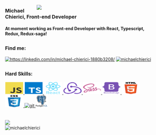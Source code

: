 <img align="right" src="https://user-images.githubusercontent.com/78627567/168427335-c142e66d-f7d3-43a8-9d24-8858ef890723.svg" width="400"  > </img>
<h3 align="left">Michael Chierici, Front-end Developer</h3> 
<h4 align="left">At moment working as Front-end Developer with React, Typescript, Redux, Redux-saga! </h4>

##
<h3 align="left">Find me:</h3>

<p align="left">
<a href="https://linkedin.com/in/michael-chierici-1880b3208/" target="blank"><img align="center" src="https://raw.githubusercontent.com/rahuldkjain/github-profile-readme-generator/master/src/images/icons/Social/linked-in-alt.svg" alt="https://linkedin.com/in/michael-chierici-1880b3208/" height="30" width="40" /></a>
<a href="https://instagram.com/michaelchierici" target="blank"><img align="center" src="https://raw.githubusercontent.com/rahuldkjain/github-profile-readme-generator/master/src/images/icons/Social/instagram.svg" alt="michaelchierici" height="30" width="40" /></a>

 ##
<h3 align="left">Hard Skills:</h3>
<a href="https://developer.mozilla.org/en-US/docs/Web/JavaScript" target="_blank" rel="noreferrer"> <img src="https://raw.githubusercontent.com/devicons/devicon/master/icons/javascript/javascript-original.svg" alt="javascript" width="60"" height="40"/> <a href="https://www.typescriptlang.org/" target="_blank" rel="noreferrer"> <img src="https://raw.githubusercontent.com/devicons/devicon/master/icons/typescript/typescript-original.svg" alt="typescript" width="60" height="40"/> </a> 
<a href="https://reactjs.org/" target="_blank" rel="noreferrer"> <img src="https://raw.githubusercontent.com/devicons/devicon/master/icons/react/react-original-wordmark.svg" alt="react" width="60" height="40"/> </a>  
<a href="https://redux.js.org" target="_blank" rel="noreferrer"> <img src="https://raw.githubusercontent.com/devicons/devicon/master/icons/redux/redux-original.svg" alt="redux" width="60"height="40"/> </a> <a href="https://sass-lang.com" target="_blank" rel="noreferrer"> <img src="https://raw.githubusercontent.com/devicons/devicon/master/icons/sass/sass-original.svg" alt="sass" width="60" height="40"/> </a> <a href="https://getbootstrap.com" target="_blank" rel="noreferrer"> <img src="https://raw.githubusercontent.com/devicons/devicon/master/icons/bootstrap/bootstrap-plain-wordmark.svg" alt="bootstrap" width="60" height="40"/> </a>  <a href="https://www.w3.org/html/" target="_blank" rel="noreferrer"> <img src="https://raw.githubusercontent.com/devicons/devicon/master/icons/html5/html5-original-wordmark.svg" alt="html5" width="60" height="40"/> </a>  </a> <a href="https://www.w3schools.com/css/" target="_blank" rel="noreferrer"> <img src="https://raw.githubusercontent.com/devicons/devicon/master/icons/css3/css3-original-wordmark.svg" alt="css3" width="60"height="40"/> </a> <a href="https://git-scm.com/" target="_blank" rel="noreferrer"> <img src="https://www.vectorlogo.zone/logos/git-scm/git-scm-icon.svg" alt="git" width="60"" height="40"/> </a> <a  href="https://www.postgresql.org" target="_blank" rel="noreferrer"> <img src="https://raw.githubusercontent.com/devicons/devicon/master/icons/postgresql/postgresql-original-wordmark.svg" alt="postgresql" width="40" height="40"/> </a> </p>
<a href="https://user-images.githubusercontent.com/78627567/168427335-c142e66d-f7d3-43a8-9d24-8858ef890723.svg" target="_blank" rel="noreferrer"> </a>

#

  <p >&nbsp; <img  align="left" src="https://github-readme-stats.vercel.app/api?username=michaelchierici&theme=algolia" width="380" > </img>
 <img align="left" src="https://github-readme-streak-stats.herokuapp.com/?user=michaelchierici&theme=algolia" alt="michaelchierici" width="380" /></p>
  
  
  
 




<!---
michaelchierici/michaelchierici is a ✨ special ✨ repository because its `README.md` (this file) appears on your GitHub profile.
You can click the Preview link to take a look at your changes.
--->
